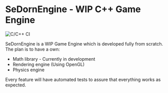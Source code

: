 # SeDornEngine - WIP C++ Game Engine
![C/C++ CI](https://github.com/SeDorn/engine/workflows/C/C++%20CI/badge.svg?branch=master)


SeDornEngine is a WIP Game Engine which is developed fully from scratch.
The plan is to have a own:
- Math library - Currently in development
- Rendering engine (Using OpenGL)
- Physics engine

Every feature will have automated tests to assure that everything works as expected.
